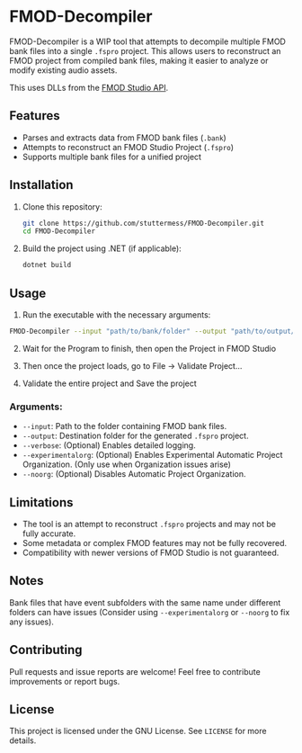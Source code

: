 # FMOD-Decompiler

FMOD-Decompiler is a WIP tool that attempts to decompile multiple FMOD bank files into a single `.fspro` project. This allows users to reconstruct an FMOD project from compiled bank files, making it easier to analyze or modify existing audio assets.<br>


This uses DLLs from the [FMOD Studio API](https://fmod.com/download#fmodengine).

## Features
- Parses and extracts data from FMOD bank files (`.bank`)
- Attempts to reconstruct an FMOD Studio Project (`.fspro`)
- Supports multiple bank files for a unified project

## Installation
1. Clone this repository:
   ```sh
   git clone https://github.com/stuttermess/FMOD-Decompiler.git
   cd FMOD-Decompiler
   ```
2. Build the project using .NET (if applicable):
   ```sh
   dotnet build
   ```

## Usage
1. Run the executable with the necessary arguments:
```sh
FMOD-Decompiler --input "path/to/bank/folder" --output "path/to/output/project"
```
2. Wait for the Program to finish, then open the Project in FMOD Studio

3. Then once the project loads, go to File -> Validate Project...

4. Validate the entire project and Save the project

### Arguments:
- `--input`: Path to the folder containing FMOD bank files.
- `--output`: Destination folder for the generated `.fspro` project.
- `--verbose`: (Optional) Enables detailed logging.
- `--experimentalorg`: (Optional) Enables Experimental Automatic Project Organization. (Only use when Organization issues arise)
- `--noorg`: (Optional) Disables Automatic Project Organization.

## Limitations
- The tool is an attempt to reconstruct `.fspro` projects and may not be fully accurate.
- Some metadata or complex FMOD features may not be fully recovered.
- Compatibility with newer versions of FMOD Studio is not guaranteed.

## Notes
Bank files that have event subfolders with the same name under different folders can have issues (Consider using `--experimentalorg` or `--noorg` to fix any issues).

## Contributing
Pull requests and issue reports are welcome! Feel free to contribute improvements or report bugs.

## License
This project is licensed under the GNU License. See `LICENSE` for more details.

